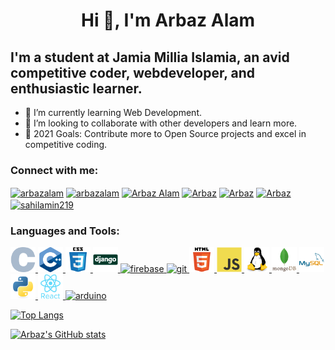 <h1 align="center">Hi 👋, I'm Arbaz Alam</h1>

## I'm a student at Jamia Millia Islamia, an avid competitive coder, webdeveloper, and enthusiastic learner.

- 🌱 I’m currently learning Web Development.
- 👯 I’m looking to collaborate with other developers and learn more.
- 🥅 2021 Goals: Contribute more to Open Source projects and excel in competitive coding.

<h3 align="left">Connect with me:</h3>
<p align="left">

<a href="https://www.linkedin.com/in/arbazalam01" target="blank"><img align="center" src="https://cdn.jsdelivr.net/npm/simple-icons@3.0.1/icons/linkedin.svg" alt="arbazalam" height="30" width="40" /></a>
<a href="https://www.instagram.com/_arbazalam" target="blank"><img align="center" src="https://cdn.jsdelivr.net/npm/simple-icons@3.0.1/icons/instagram.svg" alt="arbazalam" height="30" width="40" /></a>
<a href="https://www.facebook.com/arbaz.alam.56" target="blank"><img align="center" src="https://cdn.jsdelivr.net/npm/simple-icons@3.0.1/icons/facebook.svg" alt="Arbaz Alam" height="30" width="40" /></a>
<a href="https://www.codechef.com/users/arbazalam" target="blank"><img align="center" src="https://cdn.jsdelivr.net/npm/simple-icons@3.1.0/icons/codechef.svg" alt="Arbaz" height="30" width="40" /></a>
<a href="https://www.hackerrank.com/arbazalam" target="blank"><img align="center" src="https://cdn.jsdelivr.net/npm/simple-icons@3.0.1/icons/hackerrank.svg" alt="Arbaz" height="30" width="40" /></a>
<a href="https://codeforces.com/profile/arbazalam01" target="blank"><img align="center" src="https://cdn.jsdelivr.net/npm/simple-icons@3.0.1/icons/codeforces.svg" alt="Arbaz" height="30" width="40" /></a>
<a href="https://auth.geeksforgeeks.org/user/arbazalam" target="blank"><img align="center" src="https://cdn.jsdelivr.net/npm/simple-icons@3.0.1/icons/geeksforgeeks.svg" alt="sahilamin219" height="30" width="40" /></a>
</p>

<h3 align="left">Languages and Tools:</h3>
<p align="left"> 
<a href="https://www.cprogramming.com/" target="_blank"> <img src="https://raw.githubusercontent.com/devicons/devicon/master/icons/c/c-original.svg" alt="c" width="40" height="40"/> </a> <a href="https://www.w3schools.com/cpp/" target="_blank"> <img src="https://raw.githubusercontent.com/devicons/devicon/master/icons/cplusplus/cplusplus-original.svg" alt="cplusplus" width="40" height="40"/> </a> <a href="https://www.w3schools.com/css/" target="_blank"> <img src="https://raw.githubusercontent.com/devicons/devicon/master/icons/css3/css3-original-wordmark.svg" alt="css3" width="40" height="40"/> </a> <a href="https://www.djangoproject.com/" target="_blank"> <img src="https://raw.githubusercontent.com/devicons/devicon/master/icons/django/django-original.svg" alt="django" width="40" height="40"/> </a> <a href="https://firebase.google.com/" target="_blank"> <img src="https://www.vectorlogo.zone/logos/firebase/firebase-icon.svg" alt="firebase" width="40" height="40"/> </a> <a href="https://git-scm.com/" target="_blank"> <img src="https://www.vectorlogo.zone/logos/git-scm/git-scm-icon.svg" alt="git" width="40" height="40"/> </a> <a href="https://www.w3.org/html/" target="_blank"> <img src="https://raw.githubusercontent.com/devicons/devicon/master/icons/html5/html5-original-wordmark.svg" alt="html5" width="40" height="40"/> </a> 
<a href="https://developer.mozilla.org/en-US/docs/Web/JavaScript" target="_blank"> <img src="https://raw.githubusercontent.com/devicons/devicon/master/icons/javascript/javascript-original.svg" alt="javascript" width="40" height="40"/> </a> <a href="https://www.linux.org/" target="_blank"> <img src="https://raw.githubusercontent.com/devicons/devicon/master/icons/linux/linux-original.svg" alt="linux" width="40" height="40"/> </a>  
<a href="https://www.mongodb.com/" target="_blank"> <img src="https://raw.githubusercontent.com/devicons/devicon/master/icons/mongodb/mongodb-original-wordmark.svg" alt="mongodb" width="40" height="40"/> </a> <a href="https://www.mysql.com/" target="_blank"> <img src="https://raw.githubusercontent.com/devicons/devicon/master/icons/mysql/mysql-original-wordmark.svg" alt="mysql" width="40" height="40"/> </a> <a href="https://www.python.org" target="_blank"> <img src="https://raw.githubusercontent.com/devicons/devicon/master/icons/python/python-original.svg" alt="python" width="40" height="40"/> </a> <a href="https://reactjs.org/" target="_blank"> <img src="https://raw.githubusercontent.com/devicons/devicon/master/icons/react/react-original-wordmark.svg" alt="react" width="40" height="40"/> </a>  
<a href="https://www.arduino.cc/" target="_blank"> <img src="https://cdn.worldvectorlogo.com/logos/arduino-1.svg" alt="arduino" width="40" height="40"/> </a>
</p>

[![Top Langs](https://github-readme-stats.vercel.app/api/top-langs/?username=arbazalam01&hide=ejs&layout=compact)](https://github.com/arbazalam01/github-readme-stats) 


[![Arbaz's GitHub stats](https://github-readme-stats.vercel.app/api?username=arbazalam01&count_private=true&show_icons=true)](https://github.com/arbazalam01/github-readme-stats)


